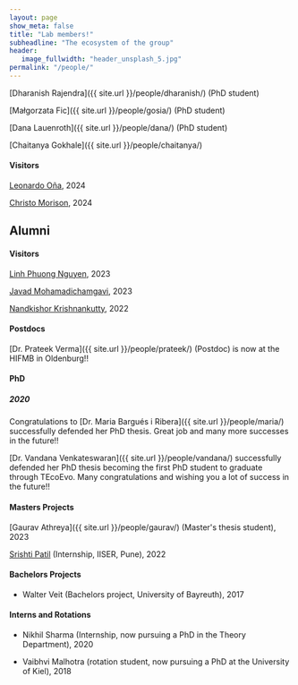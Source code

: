 ```yaml
---
layout: page
show_meta: false
title: "Lab members!"
subheadline: "The ecosystem of the group"
header:
   image_fullwidth: "header_unsplash_5.jpg"
permalink: "/people/"
---
```

<!-- <ul>
    {% for post in site.categories.people %}
    <li><a href="{{ site.url }}{{ site.baseurl }}{{ post.url }}">{{ post.title }}</a></li>
    {% endfor %}
</ul> -->


[Dharanish Rajendra]({{ site.url }}/people/dharanish/) (PhD student)

[Małgorzata Fic]({{ site.url }}/people/gosia/) (PhD student)

[Dana Lauenroth]({{ site.url }}/people/dana/) (PhD student)

[Chaitanya Gokhale]({{ site.url }}/people/chaitanya/)

#### Visitors

[Leonardo Oña](https://www.kostlab.com/leonardo-ontildea.html), 2024

[Christo Morison](https://evogamesplus.eu/christo/2022/11/17/), 2024
 

<!--[Alumni!](/alumni/)-->

## Alumni

#### Visitors

[Linh Phuong Nguyen](https://linh-phuong.github.io/nguyen/), 2023

[Javad Mohamadichamgavi](https://evogamesplus.eu/javad/2022/11/17/), 2023

[Nandkishor Krishnankutty](https://evogamesplus.eu/nandakishor/2022/10/13/), 2022

#### Postdocs

[Dr. Prateek Verma]({{ site.url }}/people/prateek/) (Postdoc) is now at the HIFMB in Oldenburg!! 

#### PhD

##### 2020

Congratulations to [Dr. Maria Bargués i Ribera]({{ site.url }}/people/maria/) successfully defended her PhD thesis. Great job and many more successes in the future!!

[Dr. Vandana Venkateswaran]({{ site.url }}/people/vandana/) successfully defended her PhD thesis becoming the first PhD student to graduate through TEcoEvo. Many congratulations and wishing you a lot of success in the future!!

#### Masters Projects

[Gaurav Athreya]({{ site.url }}/people/gaurav/) (Master's thesis student), 2023

[Srishti Patil](https://github.com/srishtidoi) (Internship, IISER, Pune), 2022

#### Bachelors Projects


* Walter Veit (Bachelors project, University of Bayreuth), 2017

#### Interns and Rotations


* Nikhil Sharma (Internship, now pursuing a PhD in the Theory Department), 2020

* Vaibhvi Malhotra (rotation student, now pursuing a PhD at the University of Kiel), 2018

<!-- &
[Collaborators!](/collaborators/) -->
